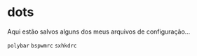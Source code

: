 # dots

Aqui estão salvos alguns dos meus arquivos de configuração...

`polybar`
`bspwmrc`
`sxhkdrc`
